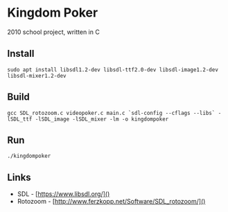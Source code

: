 # Kingdom Poker

2010 school project, written in C

## Install

    sudo apt install libsdl1.2-dev libsdl-ttf2.0-dev libsdl-image1.2-dev libsdl-mixer1.2-dev

## Build

    gcc SDL_rotozoom.c videopoker.c main.c `sdl-config --cflags --libs` -lSDL_ttf -lSDL_image -lSDL_mixer -lm -o kingdompoker

## Run

    ./kingdompoker

## Links

* SDL - [https://www.libsdl.org/]()
* Rotozoom - [http://www.ferzkopp.net/Software/SDL_rotozoom/]()
